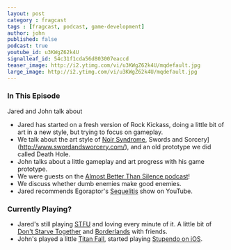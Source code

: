 ```yaml
---
layout: post
category : fragcast
tags : [fragcast, podcast, game-development]
author: john
published: false
podcast: true
youtube_id: u3KWgZ62k4U
signalleaf_id: 54c31f1cda56d803007eaccd
teaser_image: http://i2.ytimg.com/vi/u3KWgZ62k4U/mqdefault.jpg
large_image: http://i2.ytimg.com/vi/u3KWgZ62k4U/mqdefault.jpg
---
```


### In This Episode
Jared and John talk about

- Jared has started on a fresh version of Rock Kickass, doing a little bit of art in a new style, but trying to focus on gameplay.
- We talk about the art style of [Noir Syndrome](http://glassknuckle.com/NoirSyndrome/), Swords and Sorcery](http://www.swordandsworcery.com/), and an old prototype we did called Death Hole.
- John talks about a little gameplay and art progress with his game prototype.
- We were guests on the [Almost Better Than Silence podcast](http://almostbetterthansilence.com/2015/02/abts-015-frag-castle-games-interview/)!
- We discuss whether dumb enemies make good enemies.
- Jared recommends Egoraptor's [Sequelitis](https://www.youtube.com/show/sequelitis) show on YouTube.

### Currently Playing?
- Jared's still playing [STFU](http://supertimeforce.com/) and loving every minute of it. A little bit of [Don't Starve Together](http://store.steampowered.com/app/322330/) and [Borderlands](http://www.gearboxsoftware.com/games/borderlands/) with friends.
- John's played a little [Titan Fall](http://www.titanfall.com/), started playing [Stupendo on iOS](https://itunes.apple.com/us/app/swinging-stupendo/id943934967?mt=8).
